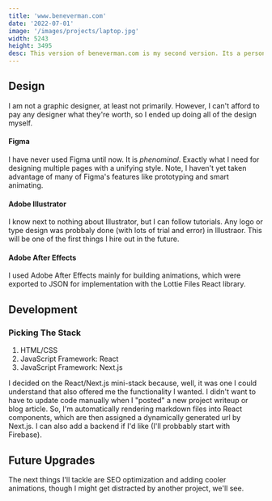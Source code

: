 ```yaml
---
title: 'www.beneverman.com'
date: '2022-07-01'
image: '/images/projects/laptop.jpg'
width: 5243
height: 3495
desc: This version of beneverman.com is my second version. Its a personal website, one where I can share about the things I've accomplished, the things I'm working on, and how I'm feeling about all of it. It's built with React and Next.js
---
```


## Design

I am not a graphic designer, at least not primarily. However, I can't afford to pay any designer what they're worth, so I ended up doing all of the design myself.

#### Figma

I have never used Figma until now. It is *phenominal*. Exactly what I need for designing multiple pages with a unifying style. Note, I haven't yet taken advantage of many of Figma's features like prototyping and smart animating. 

#### Adobe Illustrator

I know next to nothing about Illustrator, but I can follow tutorials. Any logo or type design was probbaly done (with lots of trial and error) in Illustraor. This will be one of the first things I hire out in the future.

#### Adobe After Effects

I used Adobe After Effects mainly for building animations, which were exported to JSON for implementation with the Lottie Files React library.

## Development
### Picking The Stack

1. HTML/CSS
2. JavaScript Framework: React
3. JavaScript Framework: Next.js

I decided on the React/Next.js mini-stack because, well, it was one I could understand that also offered me the functionality I wanted. I didn't want to have to update code manually when I "posted" a new project writeup or blog article. So, I'm automatically rendering markdown files into React components, which are then assigned a dynamically generated url by Next.js. I can also add a backend if I'd like (I'll probbably start with Firebase).

## Future Upgrades

The next things I'll tackle are SEO optimization and adding cooler animations, though I might get distracted by another project, we'll see. 




